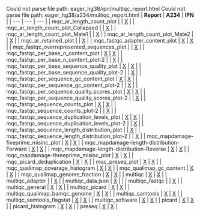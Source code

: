Could not parse file path: eager_hg38/ipn/multiqc_report.html
Could not parse file path: eager_hg38/a234/multiqc_report.html
| **Report** | **A234** | **IPN** |
| --- | --- | --- |
| mqc_ar_length_count_plot | | [X](eager_hg38/ipn/multiqc_data/mqc_ar_length_count_plot_Collapsed.txt) |
| mqc_ar_length_count_plot_Collapsed | | [X](eager_hg38/ipn/multiqc_data/mqc_ar_length_count_plot_Collapsed_Truncated.txt) |
| mqc_ar_length_count_plot_Mate1 | | [X](eager_hg38/ipn/multiqc_data/mqc_ar_length_count_plot_Mate1.txt) |
| mqc_ar_length_count_plot_Mate2 | | [X](eager_hg38/ipn/multiqc_data/mqc_ar_length_count_plot_Mate2.txt) |
| mqc_ar_retained_plot | | [X](eager_hg38/ipn/multiqc_data/mqc_ar_retained_plot_1.txt) |
| mqc_fastqc_adapter_content_plot | [X](eager_hg38/a234/multiqc_data/mqc_fastqc_adapter_content_plot_1.txt) | [X](eager_hg38/ipn/multiqc_data/mqc_fastqc_adapter_content_plot_1.txt) |
| mqc_fastqc_overrepresented_sequences_plot | | [X](eager_hg38/ipn/multiqc_data/mqc_fastqc_overrepresented_sequences_plot_1.txt) |
| mqc_fastqc_per_base_n_content_plot | [X](eager_hg38/a234/multiqc_data/mqc_fastqc_per_base_n_content_plot_1.txt) | [X](eager_hg38/ipn/multiqc_data/mqc_fastqc_per_base_n_content_plot_1.txt) |
| mqc_fastqc_per_base_n_content_plot-2 | | [X](eager_hg38/ipn/multiqc_data/mqc_fastqc_per_base_n_content_plot-2_1.txt) |
| mqc_fastqc_per_base_sequence_quality_plot | [X](eager_hg38/a234/multiqc_data/mqc_fastqc_per_base_sequence_quality_plot_1.txt) | [X](eager_hg38/ipn/multiqc_data/mqc_fastqc_per_base_sequence_quality_plot_1.txt) |
| mqc_fastqc_per_base_sequence_quality_plot-2 | | [X](eager_hg38/ipn/multiqc_data/mqc_fastqc_per_base_sequence_quality_plot-2_1.txt) |
| mqc_fastqc_per_sequence_gc_content_plot | [X](eager_hg38/a234/multiqc_data/mqc_fastqc_per_sequence_gc_content_plot_Counts.txt) | [X](eager_hg38/ipn/multiqc_data/mqc_fastqc_per_sequence_gc_content_plot_Counts.txt) |
| mqc_fastqc_per_sequence_gc_content_plot-2 | | [X](eager_hg38/ipn/multiqc_data/mqc_fastqc_per_sequence_gc_content_plot-2_Percentages.txt) |
| mqc_fastqc_per_sequence_quality_scores_plot | [X](eager_hg38/a234/multiqc_data/mqc_fastqc_per_sequence_quality_scores_plot_1.txt) | [X](eager_hg38/ipn/multiqc_data/mqc_fastqc_per_sequence_quality_scores_plot_1.txt) |
| mqc_fastqc_per_sequence_quality_scores_plot-2 | | [X](eager_hg38/ipn/multiqc_data/mqc_fastqc_per_sequence_quality_scores_plot-2_1.txt) |
| mqc_fastqc_sequence_counts_plot | [X](eager_hg38/a234/multiqc_data/mqc_fastqc_sequence_counts_plot_1.txt) | [X](eager_hg38/ipn/multiqc_data/mqc_fastqc_sequence_counts_plot_1.txt) |
| mqc_fastqc_sequence_counts_plot-2 | | [X](eager_hg38/ipn/multiqc_data/mqc_fastqc_sequence_counts_plot-2_1.txt) |
| mqc_fastqc_sequence_duplication_levels_plot | [X](eager_hg38/a234/multiqc_data/mqc_fastqc_sequence_duplication_levels_plot_1.txt) | [X](eager_hg38/ipn/multiqc_data/mqc_fastqc_sequence_duplication_levels_plot_1.txt) |
| mqc_fastqc_sequence_duplication_levels_plot-2 | | [X](eager_hg38/ipn/multiqc_data/mqc_fastqc_sequence_duplication_levels_plot-2_1.txt) |
| mqc_fastqc_sequence_length_distribution_plot | | [X](eager_hg38/ipn/multiqc_data/mqc_fastqc_sequence_length_distribution_plot_1.txt) |
| mqc_fastqc_sequence_length_distribution_plot-2 | | [X](eager_hg38/ipn/multiqc_data/mqc_fastqc_sequence_length_distribution_plot-2_1.txt) |
| mqc_mapdamage-fiveprime_misinc_plot | [X](eager_hg38/a234/multiqc_data/mqc_mapdamage-fiveprime_misinc_plot_1.txt) | [X](eager_hg38/ipn/multiqc_data/mqc_mapdamage-fiveprime_misinc_plot_1.txt) |
| mqc_mapdamage-length-distribution-Forward | [X](eager_hg38/a234/multiqc_data/mqc_mapdamage-length-distribution-Forward_1.txt) | [X](eager_hg38/ipn/multiqc_data/mqc_mapdamage-length-distribution-Forward_1.txt) |
| mqc_mapdamage-length-distribution-Reverse | [X](eager_hg38/a234/multiqc_data/mqc_mapdamage-length-distribution-Reverse_1.txt) | [X](eager_hg38/ipn/multiqc_data/mqc_mapdamage-length-distribution-Reverse_1.txt) |
| mqc_mapdamage-threeprime_misinc_plot | [X](eager_hg38/a234/multiqc_data/mqc_mapdamage-threeprime_misinc_plot_1.txt) | [X](eager_hg38/ipn/multiqc_data/mqc_mapdamage-threeprime_misinc_plot_1.txt) |
| mqc_picard_deduplication | [X](eager_hg38/a234/multiqc_data/mqc_picard_deduplication_1.txt) | [X](eager_hg38/ipn/multiqc_data/mqc_picard_deduplication_1.txt) |
| mqc_preseq_plot | [X](eager_hg38/a234/multiqc_data/mqc_preseq_plot_1.txt) | [X](eager_hg38/ipn/multiqc_data/mqc_preseq_plot_1.txt) |
| mqc_qualimap_coverage_histogram | [X](eager_hg38/a234/multiqc_data/mqc_qualimap_coverage_histogram_1.txt) | [X](eager_hg38/ipn/multiqc_data/mqc_qualimap_coverage_histogram_1.txt) |
| mqc_qualimap_gc_content | [X](eager_hg38/a234/multiqc_data/mqc_qualimap_gc_content_1.txt) | [X](eager_hg38/ipn/multiqc_data/mqc_qualimap_gc_content_1.txt) |
| mqc_qualimap_genome_fraction | [X](eager_hg38/a234/multiqc_data/mqc_qualimap_genome_fraction_1.txt) | [X](eager_hg38/ipn/multiqc_data/mqc_qualimap_genome_fraction_1.txt) |
| multiqc | [X](eager_hg38/a234/multiqc_data/multiqc_sources.txt) | [X](eager_hg38/ipn/multiqc_data/multiqc_data.json) |
| multiqc_adapter | | [X](eager_hg38/ipn/multiqc_data/multiqc_adapter_removal.txt) |
| multiqc_data.json | [X](eager_hg38/a234/multiqc_data/multiqc_data.json.zip) | |
| multiqc_fastqc | | [X](eager_hg38/ipn/multiqc_data/multiqc_fastqc_1.txt) |
| multiqc_general | [X](eager_hg38/a234/multiqc_data/multiqc_general_stats.txt) | [X](eager_hg38/ipn/multiqc_data/multiqc_general_stats.txt) |
| multiqc_picard | [X](eager_hg38/a234/multiqc_data/multiqc_picard_dups.txt) | [X](eager_hg38/ipn/multiqc_data/multiqc_picard_dups.txt) |
| multiqc_qualimap_bamqc_genome | [X](eager_hg38/a234/multiqc_data/multiqc_qualimap_bamqc_genome_results.txt) | [X](eager_hg38/ipn/multiqc_data/multiqc_qualimap_bamqc_genome_results.txt) |
| multiqc_samtools | [X](eager_hg38/a234/multiqc_data/multiqc_samtools_flagstat.txt) | [X](eager_hg38/ipn/multiqc_data/multiqc_samtools_flagstat.txt) |
| multiqc_samtools_flagstat | [X](eager_hg38/a234/multiqc_data/multiqc_samtools_flagstat_1.txt) | [X](eager_hg38/ipn/multiqc_data/multiqc_samtools_flagstat_1.txt) |
| multiqc_software | [X](eager_hg38/a234/multiqc_data/multiqc_software_versions.txt) | [X](eager_hg38/ipn/multiqc_data/multiqc_software_versions.txt) |
| picard | [X](eager_hg38/a234/multiqc_data/picard_histogram.txt) | [X](eager_hg38/ipn/multiqc_data/picard_histogram.txt) |
| picard_histogram | [X](eager_hg38/a234/multiqc_data/picard_histogram_2.txt) | [X](eager_hg38/ipn/multiqc_data/picard_histogram_2.txt) |
| preseq | [X](eager_hg38/a234/multiqc_data/preseq.txt) | [X](eager_hg38/ipn/multiqc_data/preseq.txt) |
